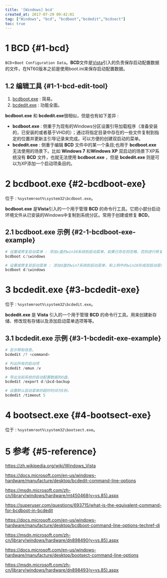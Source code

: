 ```yaml
---
title: '[Windows] bcd'
created_at: 2017-07-29 09:42:01
tag: ["Windows", "bcd", "bcdboot","bcdedit","bcdsect"]
toc: true
---
```


# 1 BCD {#1-bcd}

`BCD`=`Boot Configuration Data`。**BCD**文件是[Vista]引入的负责保存启动配置数据的文件，在NT60版本之前是使用boot.ini来保存启动配置数据。

## 1.2 编辑工具 {#1-1-bcd-edit-tool}

1. [bcdboot.exe] : 简易。
2. [bcdedit.exe] : 功能全面。

**bcdboot.exe** 和 **bcdedit.exe**很相似，但是也有如下差异 :
- **bcdboot.exe** : 侧重于为现有的Windows分区设置引导加载程序（准备安装的，已安装的或者基于VHD的）；通过将指定目录中存在的一些文件复制到指定的位置并更新主引导记录来完成。可以方便的创建双启动的菜单。
- **bcdedit.exe** : 侧重于编辑 **BCD** 文件中的某一个条目;也用于 **bcdboot.exe** 无法使用的场景下。比如 **Windows 7** 和**Windows XP** 双启动的场景下XP系统没有 **BCD** 文件，也就无法使用 **bcdboot.exe** ，但是 **bcdedit.exe** 则是可以为XP添加一个启动项条目的。


# 2 bcdboot.exe {#2-bcdboot-exe}

位于 : `%systemroot%\system32\bcdboot.exe`。

**bcdboot.exe** 是**Vista**引入的一个用于管理 **BCD** 的命令行工具。它把小部分启动环境文件从已安装的Windows中复制到系统分区。常用于创建或修复 **BCD**。

## 2.1 bcdboot.exe 示例 {#2-1-bcdboot-exe-example}

```powershell
# 设置或修复启动菜单 : 添加c盘的win10系统到启动菜单，如果已存在则忽略，否则进行修复或新增。
bcdboot c:\windows

# 设置或修复双启动菜单 : 添加d盘的win7系统到启动菜单，和上例中的win10形成双启动菜单。
bcdboot d:\windows
```

# 3 bcdedit.exe  {#3-bcdedit-exe}

位于 : `%systemroot%\system32\bcdedit.exe`。

**bcdedit.exe** 是 **Vista** 引入的一个用于管理 **BCD** 的命令行工具。用来创建新存储、修改现有存储以及添加启动菜单选项等等。

## 3.1 bcdedit.exe 示例 {#3-1-bcdedit-exe-example}

```powershell
# 显示帮助信息。
bcdedit /? <command>

# 列出所有的启动项
bcdedit /emun /v

# 导出当前系统的启动配置数据到d盘。
bcdedit /export d:\bcd-backup

# 设置默认启动菜单的超时时间为5秒。
bcdedit /timeout 5
```

# 4 bootsect.exe  {#4-bootsect-exe}

位于 : `%systemroot%\system32\bootsect.exe`。


# 5 参考 {#5-reference}

https://zh.wikipedia.org/wiki/Windows_Vista

https://docs.microsoft.com/en-us/windows-hardware/manufacture/desktop/bcdedit-command-line-options

https://msdn.microsoft.com/zh-cn/library/windows/hardware/mt450468(v=vs.85).aspx

https://superuser.com/questions/693715/what-is-the-equivalent-command-for-bcdboot-in-bcdedit

https://docs.microsoft.com/en-us/windows-hardware/manufacture/desktop/bcdboot-command-line-options-techref-di

https://msdn.microsoft.com/zh-cn/library/windows/hardware/dn898490(v=vs.85).aspx

https://docs.microsoft.com/en-us/windows-hardware/manufacture/desktop/bootsect-command-line-options

https://msdn.microsoft.com/zh-cn/library/windows/hardware/dn898493(v=vs.85).aspx

[Vista]:https://zh.wikipedia.org/wiki/Windows_Vista


[bcdboot.exe]:#2-bcdboot-exe
[bcdedit.exe]:#3-bcdedit-exe